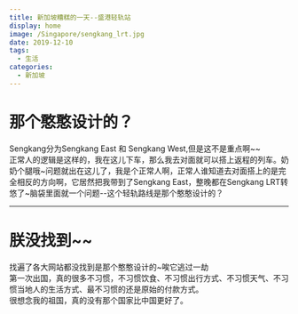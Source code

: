 ```yaml
---
title: 新加坡糟糕的一天--盛港轻轨站
display: home
image: /Singapore/sengkang_lrt.jpg
date: 2019-12-10
tags: 
  - 生活
categories:
  - 新加坡
--- 
```


# 那个憨憨设计的？
Sengkang分为Sengkang East 和 Sengkang West,但是这不是重点啊~~<br>
正常人的逻辑是这样的，我在这儿下车，那么我去对面就可以搭上返程的列车。奶奶个腿哦~问题就出在这儿了，我是个正常人啊，<!-- more -->正常人谁知道去对面搭上的是完全相反的方向啊，它居然把我带到了Sengkang East，整晚都在Sengkang LRT转悠了~脑袋里面就一个问题--这个轻轨路线是那个憨憨设计的？

---

# 朕没找到~~
找遍了各大网站都没找到是那个憨憨设计的~唉它逃过一劫<br>
第一次出国，真的很多不习惯，不习惯饮食、不习惯出行方式、不习惯天气、不习惯当地人的生活方式、最不习惯的还是原始的付款方式。<br>
很想念我的祖国，真的没有那个国家比中国更好了。



